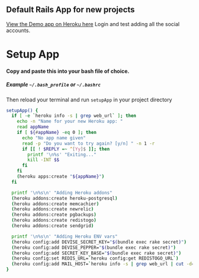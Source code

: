 ## Default Rails App for new projects

[View the Demo app on Heroku here](https://rails4-defaultapp.herokuapp.com/)
Login and test adding all the social accounts.

# Setup App

#### Copy and paste this into your bash file of choice.
##### Example `~/.bash_profile` or `~/.bashrc`
Then reload your terminal and run `setupApp` in your project directory

```bash
setupApp() {
  if [ -e `heroku info -s | grep web_url` ]; then
    echo -n "Name for your new Heroku app: "
    read appName
    if [ ${#appName} -eq 0 ]; then
      echo "No app name given"
      read -p "Do you want to try again? [y/n] " -n 1 -r
      if [[ ! $REPLY =~ ^[Yy]$ ]]; then
        printf '\n%s' "Exiting..."
        kill -INT $$
      fi
    fi
    (heroku apps:create "${appName}")
  fi

  printf '\n%s\n' "Adding Heroku addons"
  (heroku addons:create heroku-postgresql)
  (heroku addons:create memcachier)
  (heroku addons:create newrelic)
  (heroku addons:create pgbackups)
  (heroku addons:create redistogo)
  (heroku addons:create sendgrid)

  printf '\n%s\n' "Adding Heroku ENV vars"
  (heroku config:add DEVISE_SECRET_KEY="$(bundle exec rake secret)")
  (heroku config:add DEVISE_PEPPER="$(bundle exec rake secret)")
  (heroku config:add SECRET_KEY_BASE="$(bundle exec rake secret)")
  (heroku config:set REDIS_URL=`heroku config:get REDISTOGO_URL`)
  (heroku config:add MAIL_HOST=`heroku info -s | grep web_url | cut -d= -f2`)
}
```
